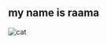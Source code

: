 ## my name is raama

![cat](https://user-images.githubusercontent.com/59803854/76446185-ab642c80-6394-11ea-99f3-820c5439f922.jpg)

